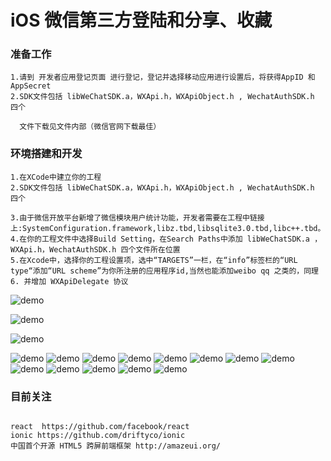 # iOS 微信第三方登陆和分享、收藏



### 准备工作

  ```
  1.请到 开发者应用登记页面 进行登记，登记并选择移动应用进行设置后，将获得AppID 和 AppSecret 
  2.SDK文件包括 libWeChatSDK.a，WXApi.h，WXApiObject.h , WechatAuthSDK.h 四个
    
    文件下载见文件内部（微信官网下载最佳）
  
  ```

### 环境搭建和开发

  ```
  1.在XCode中建立你的工程
  2.SDK文件包括 libWeChatSDK.a，WXApi.h，WXApiObject.h , WechatAuthSDK.h 四个
    
  3.由于微信开放平台新增了微信模块用户统计功能，开发者需要在工程中链接上:SystemConfiguration.framework,libz.tbd,libsqlite3.0.tbd,libc++.tbd。
  4.在你的工程文件中选择Build Setting，在Search Paths中添加 libWeChatSDK.a ，WXApi.h，WechatAuthSDK.h 四个文件所在位置
  5.在Xcode中，选择你的工程设置项，选中“TARGETS”一栏，在“info”标签栏的“URL type“添加“URL scheme”为你所注册的应用程序id,当然也能添加weibo qq 之类的，同理
  6. 并增加 WXApiDelegate 协议
  ```
![demo](./resource/demo1.png)

![demo](./resource/demo2.png)

![demo](./resource/demo3.png)

![demo](./resource/demo4.png)
![demo](./resource/demo5.png)
![demo](./resource/demo6.png)
![demo](./resource/demo7.png)
![demo](./resource/demo8.png)
![demo](./resource/demo9.png)
![demo](./resource/demo10.png)
![demo](./resource/demo11.png)
![demo](./resource/demo13.png)
![demo](./resource/demo14.png)
![demo](./resource/demo15.png)
![demo](./resource/demo16.png)
![demo](./resource/demo17.png)

### 目前关注


 ```

react  https://github.com/facebook/react
ionic https://github.com/driftyco/ionic
中国首个开源 HTML5 跨屏前端框架 http://amazeui.org/

 ```





